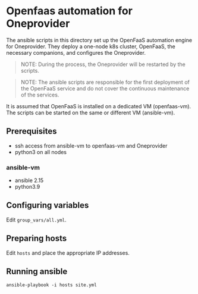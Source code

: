 # Openfaas automation for Oneprovider

The ansible scripts in this directory set up the OpenFaaS automation engine for Oneprovider.
They deploy a one-node k8s cluster, OpenFaaS, the necessary companions, and configures the Oneprovider.

> NOTE: During the process, the Oneprovider will be restarted by the scripts.

> NOTE: The ansible scripts are responsible for the first deployment of the OpenFaaS service
> and do not cover the continuous maintenance of the services.

It is assumed that OpenFaaS is installed on a dedicated VM (openfaas-vm). 
The scripts can be started on the same or different VM (ansible-vm). 

## Prerequisites
- ssh access from ansible-vm to openfaas-vm and Oneprovider
- python3 on all nodes

### ansible-vm
- ansible 2.15
- python3.9

## Configuring variables
Edit `group_vars/all.yml`.

## Preparing hosts
Edit `hosts` and place the appropriate IP addresses.

## Running ansible
```
ansible-playbook -i hosts site.yml
```
